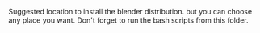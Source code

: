 Suggested location to install the blender distribution. but you can choose any place you want. Don't forget to run the bash scripts from this folder.